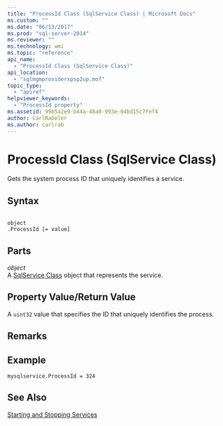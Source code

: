 ```yaml
---
title: "ProcessId Class (SqlService Class) | Microsoft Docs"
ms.custom: ""
ms.date: "06/13/2017"
ms.prod: "sql-server-2014"
ms.reviewer: ""
ms.technology: wmi
ms.topic: "reference"
api_name: 
  - "ProcessId Class (SqlService Class)"
api_location: 
  - "sqlmgmproviderxpsp2up.mof"
topic_type: 
  - "apiref"
helpviewer_keywords: 
  - "ProcessId property"
ms.assetid: 99b5a2e9-b44a-48a0-993e-04bd15c7fef4
author: CarlRabeler
ms.author: carlrab
---
```

# ProcessId Class (SqlService Class)
  Gets the system process ID that uniquely identifies a service.  
  
## Syntax  
  
```  
  
object  
.ProcessId [= value]  
```  
  
## Parts  
 *object*  
 A [SqlService Class](sqlservice-class.md) object that represents the service.  
  
## Property Value/Return Value  
 A `uint32` value that specifies the ID that uniquely identifies the process.  
  
## Remarks  
  
## Example  
  
```  
mysqlservice.ProcessId = 324  
```  
  
## See Also  
 [Starting and Stopping Services](https://technet.microsoft.com/library/ms174886\(v=sql.105\).aspx)  
  
  
